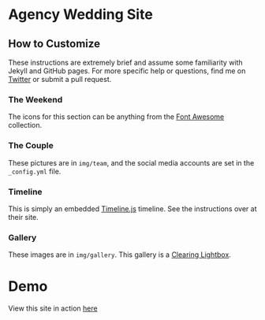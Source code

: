 Agency Wedding Site
====================

## How to Customize
These instructions are extremely brief and assume some familiarity with Jekyll and GitHub pages. For more specific help or questions, find me on [Twitter](https://twitter.com/craigeley) or submit a pull request.

### The Weekend

The icons for this section can be anything from the [Font Awesome](http://fortawesome.github.io/Font-Awesome/icons/) collection.

### The Couple 

These pictures are in `img/team`, and the social media accounts are set in the `_config.yml` file.

### Timeline

This is simply an embedded [Timeline.js](http://timeline3.knightlab.com/) timeline. See the instructions over at their site.

### Gallery

These images are in `img/gallery`. This gallery is a [Clearing Lightbox](http://foundation.zurb.com/docs/components/clearing.html).

# Demo

View this site in action [here](http://craigeley.github.io/wedding/)
